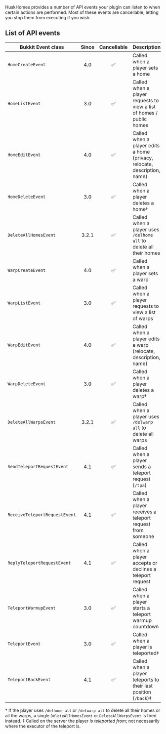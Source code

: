 HuskHomes provides a number of API events your plugin can listen to when certain actions are performed. Most of these events are cancellable, letting you stop them from executing if you wish.

## List of API events
| Bukkit Event class            | Since | Cancellable | Description                                                              |
|-------------------------------|:-----:|:-----------:|--------------------------------------------------------------------------|
| `HomeCreateEvent`             |  4.0  |      ✅      | Called when a player sets a home                                         |
| `HomeListEvent`               |  3.0  |      ✅      | Called when a player requests to view a list of homes / public homes     |
| `HomeEditEvent`               |  4.0  |      ✅      | Called when a player edits a home (privacy, relocate, description, name) |
| `HomeDeleteEvent`             |  3.0  |      ✅      | Called when a player deletes a home&dagger;                              |
| `DeleteAllHomesEvent`         | 3.2.1 |      ✅      | Called when a player uses `/delhome all` to delete all their homes       |
| `WarpCreateEvent`             |  4.0  |      ✅      | Called when a player sets a warp                                         |
| `WarpListEvent`               |  3.0  |      ✅      | Called when a player requests to view a list of warps                    |
| `WarpEditEvent`               |  4.0  |      ✅      | Called when a player edits a warp (relocate, description, name)          |
| `WarpDeleteEvent`             |  3.0  |      ✅      | Called when a player deletes a warp&dagger;                              |
| `DeleteAllWarpsEvent`         | 3.2.1 |      ✅      | Called when a player uses `/delwarp all` to delete all warps             |
| `SendTeleportRequestEvent`    |  4.1  |      ✅      | Called when a player sends a teleport request (`/tpa`)                   |
| `ReceiveTeleportRequestEvent` |  4.1  |      ✅      | Called when a player receives a teleport request from someone            |
| `ReplyTeleportRequestEvent`   |  4.1  |      ✅      | Called when a player accepts or declines a teleport request              |
| `TeleportWarmupEvent`         |  3.0  |      ✅      | Called when a player starts a teleport warmup countdown                  |
| `TeleportEvent`               |  3.0  |      ✅      | Called when a player is teleported&ddagger;                              |
| `TeleportBackEvent`           |  4.1  |      ✅      | Called when a player teleports to their last position (`/back`)&ddagger; |

&dagger; If the player uses `/delhome all` or `/delwarp all` to delete all their homes or all the warps, a single `DeleteAllHomesEvent` or `DeleteAllWarpsEvent` is fired instead.
&ddagger; Called on the server the player *is teleported from*; not necessarily where the executor of the teleport is.